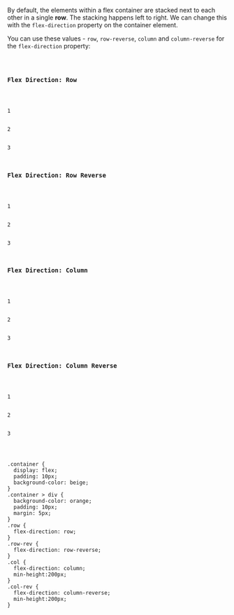 By default, the elements within
a flex container are stacked
next to each other in a
single **row**. The stacking happens
left to right. We can change this
with the `flex-direction` property
on the container element.

You can use these values - `row`,
`row-reverse`, `column`
and
`column-reverse` for the
`flex-direction` property:

<codeblock language="css" type="lesson">
<code>
<panel language="html">
<h3>Flex Direction: Row</h3>
<div class="container row">
  <div class="inner-div">1</div>
  <div class="inner-div">2</div>
  <div class="inner-div">3</div>
</div>
<h3>Flex Direction: Row Reverse</h3>
<div class="container row-rev">
  <div class="inner-div">1</div>
  <div class="inner-div">2</div>
  <div class="inner-div">3</div>
</div>
<h3>Flex Direction: Column</h3>
<div class="container col">
  <div class="inner-div">1</div>
  <div class="inner-div">2</div>
  <div class="inner-div">3</div>
</div>
<h3>Flex Direction: Column Reverse</h3>
<div class="container col-rev">
  <div class="inner-div">1</div>
  <div class="inner-div">2</div>
  <div class="inner-div">3</div>
</div>
</panel>
<panel language="css">
.container {
  display: flex;
  padding: 10px;
  background-color: beige;
}
.container > div {
  background-color: orange;
  padding: 10px;
  margin: 5px;
}
.row {
  flex-direction: row;
}
.row-rev {
  flex-direction: row-reverse;
}
.col {
  flex-direction: column;
  min-height:200px;
}
.col-rev {
  flex-direction: column-reverse;
  min-height:200px;
}
</panel>
</code>
</codeblock>